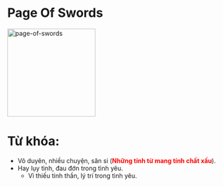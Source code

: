 # Page Of Swords

<img style="width: 200px;" alt="page-of-swords"
  src="https://www.alittlesparkofjoy.com/wp-content/uploads/2019/10/page-of-swords.webp">

**Từ khóa:**
===

* Vô duyên, nhiều chuyện, săn si (<b style="color:red">Những tính từ mang tính chất xấu</b>).
* Hay lụy tình, đau đớn trong tình yêu.
  * Vì thiếu tinh thần, lý trí trong tình yêu.

